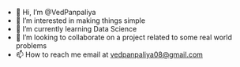 - 👋 Hi, I’m @VedPanpaliya
- 👀 I’m interested in making things simple
- 🌱 I’m currently learning Data Science
- 💞️ I’m looking to collaborate on a project related to some real world problems
- 📫 How to reach me email at vedpanpaliya08@gmail.com

<!---
VedPanpaliya/VedPanpaliya is a ✨ special ✨ repository because its `README.md` (this file) appears on your GitHub profile.
You can click the Preview link to take a look at your changes.
--->
